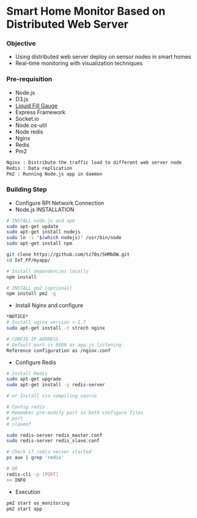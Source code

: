 # Smart Home Monitor Based on Distributed Web Server

### Objective
* Using distributed web server deploy on sensor nodes in smart homes
* Real-time monitoring with visualization techniques

### Pre-requisition
* Node.js
* D3.js
* [Liquid Fill Gauge](http://bl.ocks.org/brattonc/5e5ce9beee483220e2f6)
* Express Framework
* Socket.io
* Node os-util
* Node redis
* Nginx
* Redis
* Pm2

```BASH
Nginx : Distribute the traffic load to different web server node
Redis : Data replication
Pm2 : Running Node.js app in daemon
```

### Building Step

* Configure RPI Network Connection
* Node.js INSTALLATION
``` BASH
# INSTALL node.js and npm
sudo apt-get update
sudo apt-get install nodejs
sudo ln -s "$(which nodejs)" /usr/bin/node
sudo apt-get install npm

git clone https://github.com/tz70s/SHMbDW.git
cd IoT_FP/myapp/

# Install dependencies locally
npm install

# INSTALL pm2 (optional)
npm install pm2 -g
```
* Install Nginx and configure
```BASH
*NOTICE*
# Install nginx version > 1.7
sudo apt-get install -t strech nginx

# CONFIG IP_ADDRESS
# Default port is 8080 as app.js listening
Reference configuration as /nginx.conf
```
* Configure Redis
```BASH
# Install Redis
sudo apt-get upgrade
sudo apt-get install -y redis-server

# or Install via compiling source

# Config redis
# Remember pre-modify port in both configure files
# port
# slaveof

sudo redis-server redis_master.conf 
sudo redis-server redis_slave.conf

# Check if redis server started
ps aux | grep 'redis'

# OR
redis-cli -p [PORT]
>> INFO
```
* Execution
```BASH
pm2 start os_monitoring
pm2 start app
```
